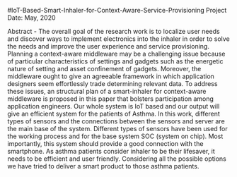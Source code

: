 #IoT-Based-Smart-Inhaler-for-Context-Aware-Service-Provisioning
Project Date: May, 2020

Abstract - The overall goal of the research work is to localize user needs and discover ways to implement electronics into the inhaler in order to solve 
the needs and improve the user experience and service provisioning. Planning a context-aware middleware may be a challenging issue because of 
particular characteristics of settings and gadgets such as the energetic nature of setting and asset confinement of gadgets. Moreover, the 
middleware ought to give an agreeable framework in which application designers seem effortlessly trade determining relevant data. To address 
these issues, an structural plan of a smart-inhaler for context-aware middleware is proposed in this paper that bolsters participation among 
application engineers. Our whole system is IoT based and our output will give an efficient system for the patients of Asthma. In this work, 
different types of sensors and the connections between the sensors and server are the main base of the system. Different types of sensors have 
been used for the working process and for the base system SOC (system on chip). Most importantly, this system should provide a good connection 
with the smartphone. As asthma patients consider inhaler to be their lifesaver, it needs to be efficient and user friendly. Considering all the
possible options we have tried to deliver a smart product to those asthma patients.
